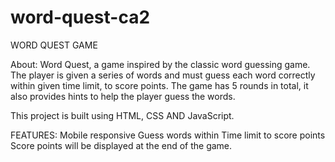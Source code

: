 # word-quest-ca2

WORD QUEST GAME

About:
Word Quest, a game inspired by the classic word guessing game. The player is given a series of words and must guess each word correctly within given time limit, to score points. The game has 5 rounds in total, it also provides hints to help the player guess the words.

This project is built using HTML, CSS AND JavaScript.

FEATURES:
Mobile responsive
Guess words within Time limit to score points
Score points will be displayed at the end of the game.
